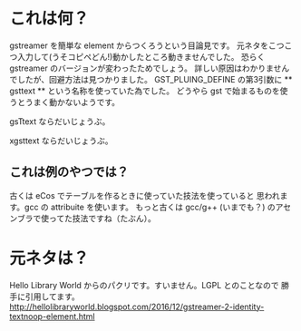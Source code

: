 # これは何？
gstreamer を簡単な element からつくろうという目論見です。
元ネタをこつこつ入力して(うそコピペどん!)動かしたところ動きませんでした。
恐らく gstreamer のバージョンが変わったためでしょう。
詳しい原因はわかりませんでしたが、回避方法は見つかりました。
GST_PLUING_DEFINE の第3引数に ** gsttext ** という名称を使っていた為でした。
どうやら gst で始まるものを使うとうまく動かないようです。

gsTtext ならだいじょうぶ。

xgsttext ならだいじょうぶ。

## これは例のやつでは？
古くは eCos でテーブルを作るときに使っていた技法を使っていると
思われます。gcc の attribuite を使います。
もっと古くは gcc/g++ (いまでも？) のアセンブラで使ってた技法ですね（たぶん）。

# 元ネタは？
Hello Library World からのパクリです。すいません。LGPL とのことなので
勝手に引用してます。
http://hellolibraryworld.blogspot.com/2016/12/gstreamer-2-identity-textnoop-element.html
